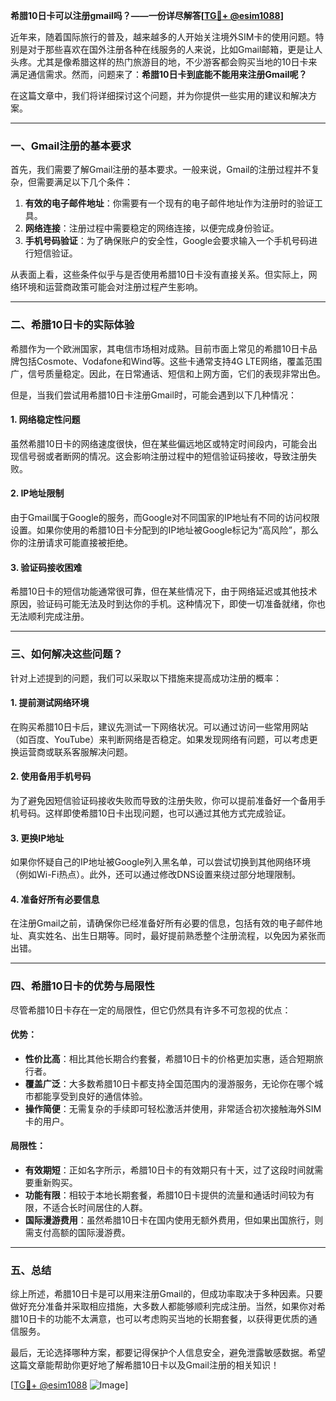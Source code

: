 **希腊10日卡可以注册gmail吗？——一份详尽解答[[TG💪+ @esim1088](https://t.me/s/esim1088)]**

近年来，随着国际旅行的普及，越来越多的人开始关注境外SIM卡的使用问题。特别是对于那些喜欢在国外注册各种在线服务的人来说，比如Gmail邮箱，更是让人头疼。尤其是像希腊这样的热门旅游目的地，不少游客都会购买当地的10日卡来满足通信需求。然而，问题来了：**希腊10日卡到底能不能用来注册Gmail呢？**

在这篇文章中，我们将详细探讨这个问题，并为你提供一些实用的建议和解决方案。

---

### 一、Gmail注册的基本要求

首先，我们需要了解Gmail注册的基本要求。一般来说，Gmail的注册过程并不复杂，但需要满足以下几个条件：

1. **有效的电子邮件地址**：你需要有一个现有的电子邮件地址作为注册时的验证工具。
2. **网络连接**：注册过程中需要稳定的网络连接，以便完成身份验证。
3. **手机号码验证**：为了确保账户的安全性，Google会要求输入一个手机号码进行短信验证。

从表面上看，这些条件似乎与是否使用希腊10日卡没有直接关系。但实际上，网络环境和运营商政策可能会对注册过程产生影响。

---

### 二、希腊10日卡的实际体验

希腊作为一个欧洲国家，其电信市场相对成熟。目前市面上常见的希腊10日卡品牌包括Cosmote、Vodafone和Wind等。这些卡通常支持4G LTE网络，覆盖范围广，信号质量稳定。因此，在日常通话、短信和上网方面，它们的表现非常出色。

但是，当我们尝试用希腊10日卡注册Gmail时，可能会遇到以下几种情况：

#### 1. 网络稳定性问题

虽然希腊10日卡的网络速度很快，但在某些偏远地区或特定时间段内，可能会出现信号弱或者断网的情况。这会影响注册过程中的短信验证码接收，导致注册失败。

#### 2. IP地址限制

由于Gmail属于Google的服务，而Google对不同国家的IP地址有不同的访问权限设置。如果你使用的希腊10日卡分配到的IP地址被Google标记为“高风险”，那么你的注册请求可能直接被拒绝。

#### 3. 验证码接收困难

希腊10日卡的短信功能通常很可靠，但在某些情况下，由于网络延迟或其他技术原因，验证码可能无法及时到达你的手机。这种情况下，即使一切准备就绪，你也无法顺利完成注册。

---

### 三、如何解决这些问题？

针对上述提到的问题，我们可以采取以下措施来提高成功注册的概率：

#### 1. 提前测试网络环境

在购买希腊10日卡后，建议先测试一下网络状况。可以通过访问一些常用网站（如百度、YouTube）来判断网络是否稳定。如果发现网络有问题，可以考虑更换运营商或联系客服解决问题。

#### 2. 使用备用手机号码

为了避免因短信验证码接收失败而导致的注册失败，你可以提前准备好一个备用手机号码。这样即使希腊10日卡出现问题，也可以通过其他方式完成验证。

#### 3. 更换IP地址

如果你怀疑自己的IP地址被Google列入黑名单，可以尝试切换到其他网络环境（例如Wi-Fi热点）。此外，还可以通过修改DNS设置来绕过部分地理限制。

#### 4. 准备好所有必要信息

在注册Gmail之前，请确保你已经准备好所有必要的信息，包括有效的电子邮件地址、真实姓名、出生日期等。同时，最好提前熟悉整个注册流程，以免因为紧张而出错。

---

### 四、希腊10日卡的优势与局限性

尽管希腊10日卡存在一定的局限性，但它仍然具有许多不可忽视的优点：

#### 优势：

- **性价比高**：相比其他长期合约套餐，希腊10日卡的价格更加实惠，适合短期旅行者。
- **覆盖广泛**：大多数希腊10日卡都支持全国范围内的漫游服务，无论你在哪个城市都能享受到良好的通信体验。
- **操作简便**：无需复杂的手续即可轻松激活并使用，非常适合初次接触海外SIM卡的用户。

#### 局限性：

- **有效期短**：正如名字所示，希腊10日卡的有效期只有十天，过了这段时间就需要重新购买。
- **功能有限**：相较于本地长期套餐，希腊10日卡提供的流量和通话时间较为有限，不适合长时间居住的人群。
- **国际漫游费用**：虽然希腊10日卡在国内使用无额外费用，但如果出国旅行，则需支付高额的国际漫游费。

---

### 五、总结

综上所述，希腊10日卡是可以用来注册Gmail的，但成功率取决于多种因素。只要做好充分准备并采取相应措施，大多数人都能够顺利完成注册。当然，如果你对希腊10日卡的功能不太满意，也可以考虑购买当地的长期套餐，以获得更优质的通信服务。

最后，无论选择哪种方案，都要记得保护个人信息安全，避免泄露敏感数据。希望这篇文章能帮助你更好地了解希腊10日卡以及Gmail注册的相关知识！

[[TG💪+ @esim1088](https://t.me/s/esim1088) ![Image](https://i.postimg.cc/4NQfJmqS/Snipaste-2025-05-13-00-14-12.png)]